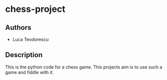 # chess-project

## Authors 

- Luca Teodorescu

## Description

This is the python code for a chess game. This projects aim is to use such a game and fiddle with it.